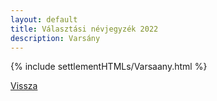 ```yaml
---
layout: default
title: Választási névjegyzék 2022
description: Varsány
---
```


{% include settlementHTMLs/Varsaany.html %}

[Vissza](../)